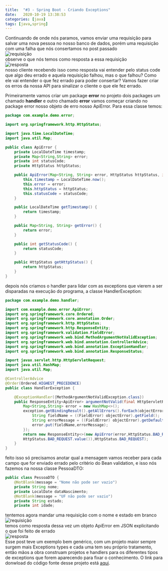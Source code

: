 ```yaml
---
title:  "#3 - Spring Boot - Criando Exceptions"
date:   2020-10-19 13:38:53
categories: [java]
tags: [java,spring]
---
```

Continuando de onde nós paramos, vamos enviar uma requisição para salvar uma nova pessoa no nosso banco de dados, porém uma requisição com uma falha que nós consertamos no post passado
<br/>![requisição](https://i.ibb.co/wYb5W4X/image.png)
<br/>observe o que nós temos como resposta a essa requisição
<br/>![resposta](https://i.ibb.co/ck3Dxqx/image.png)
<br/>nosso cliente recebendo isso como resposta vai entender pelo status code que algo deu errado e aquela requisição falhou, mas o que falhou? Como ele vai entender o que fez errado para poder consertar? Vamos fazer criar os erros da nossa API para sinalizar o cliente o que ele fez errado.

Primeiramente vamos criar um package <strong>error</strong> no projeto dois packages um chamado <strong>handler</strong> e outro chamado <strong>error</strong> vamos começar criando no package error nosso objeto de erro nosso ApiError. Para essa classe temos:

```java
package com.example.demo.error;

import org.springframework.http.HttpStatus;

import java.time.LocalDateTime;
import java.util.Map;

public class ApiError {
    private LocalDateTime timestamp;
    private Map<String,String> error;
    private int statusCode;
    private HttpStatus httpStatus;

    public ApiError(Map<String, String> error, HttpStatus httpStatus, int statusCode) {
        this.timestamp = LocalDateTime.now();
        this.error = error;
        this.httpStatus = httpStatus;
        this.statusCode = statusCode;
    }

    public LocalDateTime getTimestamp() {
        return timestamp;
    }

    public Map<String, String> getError() {
        return error;
    }

    public int getStatusCode() {
        return statusCode;
    }

    public HttpStatus getHttpStatus() {
        return httpStatus;
    }
}
```
depois nós criamos o handler para lidar com as exceptions que vierem a ser disparadas na execução do programa, a classe HandlerException:

```java
package com.example.demo.handler;

import com.example.demo.error.ApiError;
import org.springframework.core.Ordered;
import org.springframework.core.annotation.Order;
import org.springframework.http.HttpStatus;
import org.springframework.http.ResponseEntity;
import org.springframework.validation.FieldError;
import org.springframework.web.bind.MethodArgumentNotValidException;
import org.springframework.web.bind.annotation.ControllerAdvice;
import org.springframework.web.bind.annotation.ExceptionHandler;
import org.springframework.web.bind.annotation.ResponseStatus;

import javax.servlet.http.HttpServletRequest;
import java.util.HashMap;
import java.util.Map;

@ControllerAdvice
@Order(Ordered.HIGHEST_PRECEDENCE)
public class HandlerException {

    @ExceptionHandler({MethodArgumentNotValidException.class})
    public ResponseEntity<ApiError> argumentNotValid(final HttpServletRequest req, final MethodArgumentNotValidException exception) {
        Map<String,String> error = new HashMap<>();
        exception.getBindingResult().getAllErrors().forEach(objectError -> {
            String fieldName = ((FieldError) objectError).getField();
            String errorMessage = ((FieldError) objectError).getDefaultMessage();
            error.put(fieldName,errorMessage);
        });
        return new ResponseEntity<>(new ApiError(error,HttpStatus.BAD_REQUEST,
        HttpStatus.BAD_REQUEST.value()),HttpStatus.BAD_REQUEST);
    }
}
```

feito isso só precisamos anotar qual a mensagem vamos receber para cada campo que for enviado errado pelo critério do Bean validation, e isso nós fazemos na nossa classe PessoaDTO:

```java
public class PessoaDTO {
    @NotBlank(message = "Nome não pode ser vazio")
    private String nome;
    private LocalDate dataNascimento;
    @NotBlank(message = "UF não pode ser vazio")
    private String estado;
    private int idade;
```
tentemos agora mandar uma requisição com o nome e estado em branco
<br/>![requisição](https://i.ibb.co/BTFTqCz/image.png)
<br/>temos como resposta dessa vez um objeto ApiError em JSON explicitando o que foi feito de errado
<br/>![resposta](https://i.ibb.co/M23fnQ6/image.png)
<br/>Esse post teve um exemplo bem genérico, com um projeto maior sempre surgem mais Exceptions types e cada uma tem seu próprio tratamento, então mãos a obra construam projetos e handlers para os diferentes tipos de exceptions que forem aparecendo para fixar o conhecimento. O link para donwload do código fonte desse projeto está [aqui](https://drive.google.com/file/d/1vNHhDVmFqRG91WmmKeBajPNk3lz12hnP/view?usp=sharing).